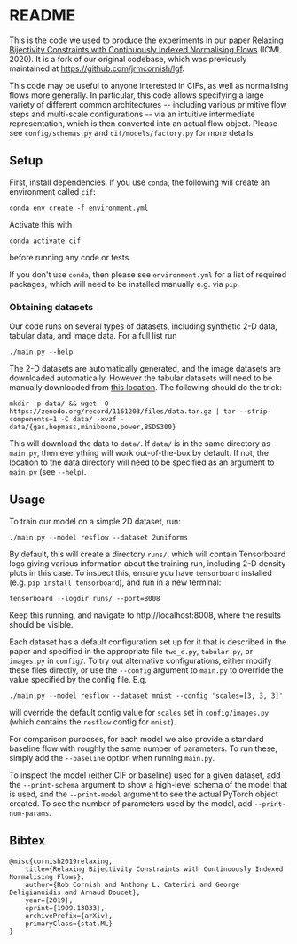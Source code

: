 # README

This is the code we used to produce the experiments in our paper [Relaxing Bijectivity Constraints with Continuously Indexed Normalising Flows](https://arxiv.org/abs/1909.13833) (ICML 2020). It is a fork of our original codebase, which was previously maintained at https://github.com/jrmcornish/lgf.

This code may be useful to anyone interested in CIFs, as well as normalising flows more generally. In particular, this code allows specifying a large variety of different common architectures -- including various primitive flow steps and multi-scale configurations -- via an intuitive intermediate representation, which is then converted into an actual flow object. Please see `config/schemas.py` and `cif/models/factory.py` for more details.

## Setup

First, install dependencies. If you use `conda`, the following will create an environment called `cif`:

    conda env create -f environment.yml

Activate this with

    conda activate cif

before running any code or tests.

If you don't use `conda`, then please see `environment.yml` for a list of required packages, which will need to be installed manually e.g. via `pip`.

### Obtaining datasets

Our code runs on several types of datasets, including synthetic 2-D data, tabular data, and image data. For a full list run

    ./main.py --help

The 2-D datasets are automatically generated, and the image datasets are downloaded automatically. However the tabular datasets will need to be manually downloaded from [this location](https://zenodo.org/record/1161203). The following should do the trick:

    mkdir -p data/ && wget -O - https://zenodo.org/record/1161203/files/data.tar.gz | tar --strip-components=1 -C data/ -xvzf - data/{gas,hepmass,miniboone,power,BSDS300}

This will download the data to `data/`. If `data/` is in the same directory as `main.py`, then everything will work out-of-the-box by default. If not, the location to the data directory will need to be specified as an argument to `main.py` (see `--help`).

## Usage

To train our model on a simple 2D dataset, run:

    ./main.py --model resflow --dataset 2uniforms

By default, this will create a directory `runs/`, which will contain Tensorboard logs giving various information about the training run, including 2-D density plots in this case. To inspect this, ensure you have `tensorboard` installed (e.g. `pip install tensorboard`), and run in a new terminal:

    tensorboard --logdir runs/ --port=8008

Keep this running, and navigate to http://localhost:8008, where the results should be visible.

Each dataset has a default configuration set up for it that is described in the paper and specified in the appropriate file `two_d.py`, `tabular.py`, or `images.py` in `config/`. To try out alternative configurations, either modify these files directly, or use the `--config` argument to `main.py` to override the value specified by the config file. E.g.

    ./main.py --model resflow --dataset mnist --config 'scales=[3, 3, 3]'

will override the default config value for `scales` set in `config/images.py` (which contains the `resflow` config for `mnist`).

For comparison purposes, for each model we also provide a standard baseline flow with roughly the same number of parameters. To run these, simply add the `--baseline` option when running `main.py`.

To inspect the model (either CIF or baseline) used for a given dataset, add the `--print-schema` argument to show a high-level schema of the model that is used, and the `--print-model` argument to see the actual PyTorch object created. To see the number of parameters used by the model, add `--print-num-params`.

## Bibtex

    @misc{cornish2019relaxing,
        title={Relaxing Bijectivity Constraints with Continuously Indexed Normalising Flows},
        author={Rob Cornish and Anthony L. Caterini and George Deligiannidis and Arnaud Doucet},
        year={2019},
        eprint={1909.13833},
        archivePrefix={arXiv},
        primaryClass={stat.ML}
    }
